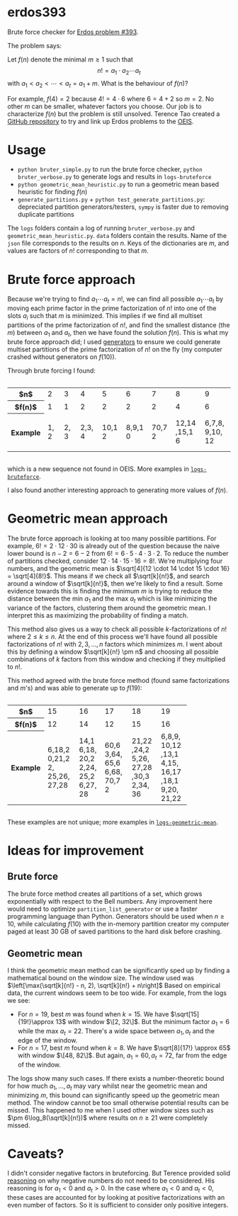 ﻿# erdos393

Brute force checker for [Erdos problem #393](https://www.erdosproblems.com/393).

The problem says:

Let $f(n)$ denote the minimal $m \geq 1$ such that
$$n! = a_1 \cdot a_2 \cdots a_t$$
with $a_1 < a_2 < \cdots < a_t = a_1 + m$. What is the behaviour of $f(n)$?

For example, $f(4) = 2$ because $4! = 4 \cdot 6$ where $6 = 4 + 2$ so $m = 2$. No other $m$ can be smaller, whatever factors you choose. Our job is to characterize $f(n)$ but the problem is still unsolved. Terence Tao created a [GitHub repository](https://github.com/teorth/erdosproblems) to try and link up Erdos problems to the [OEIS](https://oeis.org/).

# Usage

- `python bruter_simple.py` to run the brute force checker, `python bruter_verbose.py` to generate logs and results in `logs-bruteforce`
- `python geometric_mean_heuristic.py` to run a geometric mean based heuristic for finding $f(n)$
- `generate_partitions.py` + `python test_generate_partitions.py`: depreciated partition generators/testers, `sympy` is faster due to removing duplicate partitions

The `logs` folders contain a log of running `bruter_verbose.py` and `geometric_mean_heuristic.py`. `data` folders contain the results. Name of the `json` file corresponds to the results on $n$. Keys of the dictionaries are $m$, and values are factors of $n!$ corresponding to that $m$.

# Brute force approach

Because we're trying to find $a_1 \cdots a_t = n!$, we can find all possible $a_1\cdots a_t$ by moving each prime factor in the prime factorization of $n!$ into one of the slots $a_i$ such that $m$ is minimized. This implies if we find all multiset partitions of the prime factorization of $n!$, and find the smallest distance (the $m$) between $a_1$ and $a_t$, then we have found the solution $f(n)$. This is what my brute force approach did; I used [generators](https://docs.sympy.org/latest/modules/utilities/iterables.html#sympy.utilities.iterables.multiset_partitions) to ensure we could generate multiset partitions of the prime factorization of $n!$ on the fly (my computer crashed without generators on $f(10)$).

Through brute forcing I found:

<div style="display:flex; justify-content: center;">
    <table>
    <tr>
        <th>$n$</th>
        <td>2</td>
        <td>3 </td>
        <td>4 </td>
        <td>5 </td>
        <td>6 </td>
        <td>7 </td>
        <td>8 </td>
        <td>9 </td>
        <td>10 </td>
        <td>11 </td>
        <td>12 </td>
        <td>13 </td>
    </tr>
    <tr>
        <th>$f(n)$ </th>
        <td>1 </td>
        <td>1 </td>
        <td>2 </td>
        <td>2 </td>
        <td>2 </td>
        <td>2 </td>
        <td>4 </td>
        <td>6 </td>
        <td>7 </td>
        <td>6 </td>
        <td>9 </td>
        <td>9 </td>
        <td>9 </td>
    </tr>
    <tr>
        <th>Example </th>
        <td><div style="width:21px">1,2</div> </td>
        <td><div style="width:21px">2,3</div> </td>
        <td><div style="width:33px">2,3,4</div> </td>
        <td><div style="width:38px">10,12</div></td>
        <td><div style="width:42px">8,9,10</div> </td>
        <td><div style="width:38px">70,72</div></td>
        <td><div style="width:50px">12,14,15,16</div></td>
        <td><div style="width:50px">6,7,8,9,10,12</div></td>
        <td><div style="width:59px">9,10,12,14,15,16</div></td>
        <td><div style="width:46px">30,32,33,35,36</div></td>
        <td><div style="width:46px">24,25,27,28,32,33</div></td>
        <td><div style="width:46px">39,40,42,44,45,48</div></td>
        <td><div style="width:46px">63,64,65,66,70,72</div></td>
    </tr>
    </table>
</div>

which is a new sequence not found in OEIS. More examples in [`logs-bruteforce`](https://github.com/swrlly/erdos393/tree/main/logs-bruteforce).

I also found another interesting approach to generating more values of $f(n)$.

# Geometric mean approach

The brute force approach is looking at too many possible partitions. For example, $6! = 2 \cdot 12 \cdot 30$ is already out of the question because the naive lower bound is $n - 2 = 6 - 2$ from $6! = 6 \cdot 5 \cdot 4 \cdot 3 \cdot 2$. To reduce the number of partitions checked, consider  $12 \cdot 14 \cdot 15 \cdot 16 = 8!$. We're multiplying four numbers, and the geometric mean is $\sqrt[4]{12 \cdot 14 \cdot 15 \cdot 16} = \sqrt[4]{8!}$. This means if we check all $\sqrt[k]{n!}$, and search around a window of $\sqrt[k]{n!}$, then we're likely to find a result. Some evidence towards this is finding the minimum $m$ is trying to reduce the distance between the min $a_1$ and the max $a_t$ which is like minimizing the variance of the factors, clustering them around the geometric mean. I interpret this as maximizing the probability of finding a match.

This method also gives us a way to check all possible $k$-factorizations of $n!$ where $2 \leq k \leq n$. At the end of this process we'll have found all possible factorizations of $n!$ with $2, 3,\dots, n$ factors which minimizes $m$. I went about this by defining a window $\sqrt[k]{n!} \pm n$ and choosing all possible combinations of $k$ factors from this window and checking if they multiplied to $n!$.

This method agreed with the brute force method (found same factorizations and $m$'s) and was able to generate up to $f(19)$:

<div style="display:flex; justify-content: center;">
    <table>
    <tr>
        <th>$n$</th>
        <td>15 </td>
        <td>16 </td>
        <td>17 </td>
        <td>18 </td>
        <td>19 </td>
    </tr>
    <tr>
        <th>$f(n)$ </th>
        <td>12 </td>
        <td>14 </td>
        <td>12 </td>
        <td>15 </td>
        <td>16 </td>
    </tr>
    <tr>
        <th>Example </th>
        <td><div style="width:55px">6,18,20,21,22, 25,26, 27,28</div></td>
        <td><div style="width:42px">14,16,18,20,22,24,25,26,27,28</div> </td>
        <td><div style="width:45px">60,63,64,65,66,68,70,72</div></td>
        <td><div style="width:50px">21,22,24,25,26,27,28,30,32,34,36</div></td>
        <td><div style="width:50px">6,8,9,10,12,13,14,15,16,17,18,19,20,21,22</div></td>
    </tr>
    </table>
</div>

These examples are not unique; more examples in [`logs-geometric-mean`](https://github.com/swrlly/erdos393/tree/main/logs-geometric-mean).

# Ideas for improvement

## Brute force
The brute force method creates all partitions of a set, which grows exponentially with respect to the Bell numbers. Any improvement here would need to optimize `partition_list_generator` or use a faster programming language than Python. Generators should be used when $n \geq 10$, while calculating $f(10)$ with the in-memory partition creator my computer paged at least 30 GB of saved partitions to the hard disk before crashing.

## Geometric mean
I think the geometric mean method can be significantly sped up by finding a mathematical bound on the window size. The window used was $\left[\max(\sqrt[k]{n!} - n, 2), \sqrt[k]{n!} + n\right]$ Based on empirical data, the current windows seem to be too wide. For example, from the logs we see:
- For $n = 19$, best $m$ was found when $k = 15$. We have $\sqrt[15]{19!}\approx 13$ with window $\[2, 32\]$. But the minimum factor $a_1 = 6$ while the max $a_t = 22$. There's a wide space between $a_1, a_t$ and the edge of the window.
- For $n = 17$, best $m$ found when $k=8$. We have $\sqrt[8]{17!} \approx 65$ with window $\[48, 82\]$. But again, $a_1 = 60, a_t = 72$, far from the edge of the window. 

The logs show many such cases. If there exists a number-theoretic bound for how much $a_1, \dots, a_t$ may vary whilst near the geometric mean and minimizing $m$, this bound can significantly speed up the geometric mean method. The window cannot be too small otherwise potential results can be missed. This happened to me when I used other window sizes such as $\pm 6\log_8(\sqrt[k]{n!})$ where results on $n\geq21$ were completely missed.

# Caveats?

I didn't consider negative factors in bruteforcing. But Terence provided solid [reasoning](https://github.com/teorth/erdosproblems/issues/92#issuecomment-3293076473) on why negative numbers do not need to be considered. His reasoning is for $a_1 < 0$ and $a_t > 0$. In the case where $a_1 < 0$ and $a_t < 0$, these cases are accounted for by looking at positive factorizations with an even number of factors. So it is sufficient to consider only positive integers.